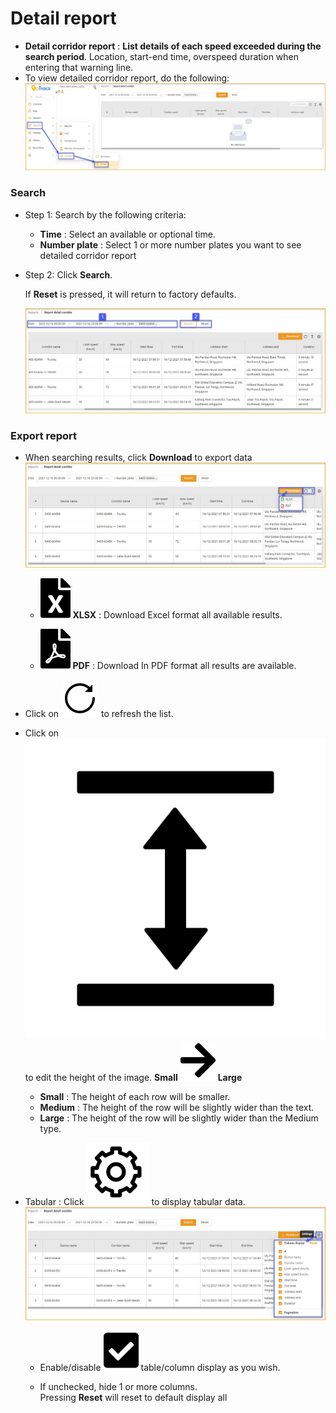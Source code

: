 # Detail report
- **Detail corridor report** : **List details of each speed exceeded during the search period**. Location, start-end time, overspeed duration when entering that warning line.
- To view detailed corridor report, do the following:
<span style="display:block;text-align:left">![Interface Web](/docs/assets/images/web-english/reports/report-corridor-detail-in.jpg)

### Search

* Step 1: Search by the following criteria:

    * **Time** : Select an available or optional time.
    * **Number plate** : Select 1 or more number plates you want to see detailed corridor report

* Step 2: Click **Search**.
 
    If **Reset** is pressed, it will return to factory defaults.

    <span style="display:block;text-align:left">![Interface Web](/docs/assets/images/web-english/reports/report-corridor-detail-search.jpg)

### Export report

* When searching results, click **Download** to export data
  <span style="display:block;text-align:left">![Interface Web](/docs/assets/images/web-english/reports/report-corridor-detail-dowload.jpg)
  - <span class="icon-left svg-filter-circlegreen2">![Ok](/docs/assets/images/web-interface/icon/SVG/file-excel1.svg) **XLSX** : Download Excel format all available results.

  - <span class="icon-left svg-filter-circlered">![Ok](/docs/assets/images/web-interface/icon/SVG/file-pdf1.svg) **PDF** : Download In PDF format all results are available.


- Click on <span class="icon-left svg-filter-info">![Ok](/docs/assets/images/web-interface/icon/SVG/icons8-reset.svg) to refresh the list.
      
- Click on <span class="icon-left svg-filter-info">![Ok](/docs/assets/images/web-interface/icon/SVG/column-height.svg) to edit the height of the image. **Small** <span class="icon-left svg-filter-serch">![Ok](/docs/assets/images/web-interface/icon/SVG/arrow-right.svg) **Large**

  - **Small** : The height of each row will be smaller.
  - **Medium** : The height of the row will be slightly wider than the text.
  - **Large** : The height of the row will be slightly wider than the Medium type.
- Tabular : Click <span class="icon-left ">![Ok](/docs/assets/images/web-interface/icon/SVG/icons8-gear.svg) to display tabular data.
 <span style="display:block;text-align:left">![Interface Web](/docs/assets/images/web-english/reports/report-corridor-detail-dowload-2.jpg)
    - Enable/disable <span class="icon-left svg-filter-tick">![Ok](/docs/assets/images/web-interface/icon/SVG/check-square1.svg) table/column display as you wish.
    
    - If unchecked, hide 1 or more columns. <br>
    Pressing **Reset** will reset to default display all
